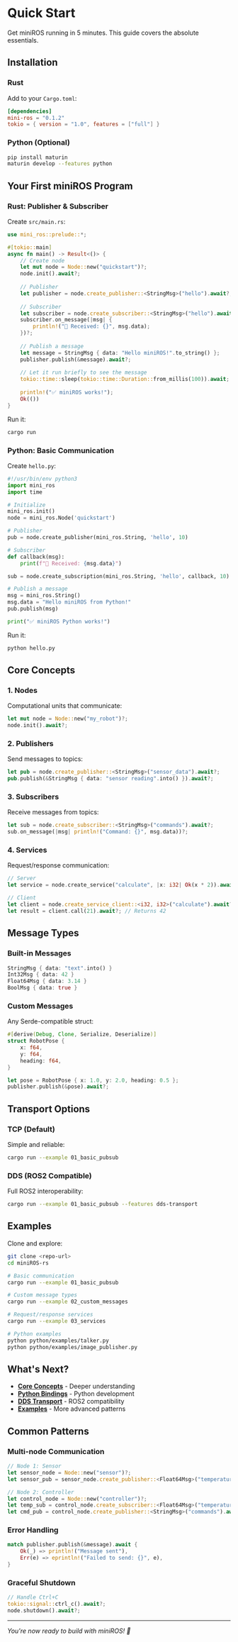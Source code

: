 # Quick Start

Get miniROS running in 5 minutes. This guide covers the absolute essentials.

## Installation

### Rust
Add to your `Cargo.toml`:
```toml
[dependencies]
mini-ros = "0.1.2"
tokio = { version = "1.0", features = ["full"] }
```

### Python (Optional)
```bash
pip install maturin
maturin develop --features python
```

## Your First miniROS Program

### Rust: Publisher & Subscriber

Create `src/main.rs`:

```rust
use mini_ros::prelude::*;

#[tokio::main]
async fn main() -> Result<()> {
    // Create node
    let mut node = Node::new("quickstart")?;
    node.init().await?;
    
    // Publisher
    let publisher = node.create_publisher::<StringMsg>("hello").await?;
    
    // Subscriber
    let subscriber = node.create_subscriber::<StringMsg>("hello").await?;
    subscriber.on_message(|msg| {
        println!("📨 Received: {}", msg.data);
    })?;
    
    // Publish a message
    let message = StringMsg { data: "Hello miniROS!".to_string() };
    publisher.publish(&message).await?;
    
    // Let it run briefly to see the message
    tokio::time::sleep(tokio::time::Duration::from_millis(100)).await;
    
    println!("✅ miniROS works!");
    Ok(())
}
```

Run it:
```bash
cargo run
```

### Python: Basic Communication

Create `hello.py`:

```python
#!/usr/bin/env python3
import mini_ros
import time

# Initialize
mini_ros.init()
node = mini_ros.Node('quickstart')

# Publisher  
pub = node.create_publisher(mini_ros.String, 'hello', 10)

# Subscriber
def callback(msg):
    print(f"📨 Received: {msg.data}")

sub = node.create_subscription(mini_ros.String, 'hello', callback, 10)

# Publish a message
msg = mini_ros.String()
msg.data = "Hello miniROS from Python!"
pub.publish(msg)

print("✅ miniROS Python works!")
```

Run it:
```bash
python hello.py
```

## Core Concepts

### 1. Nodes
Computational units that communicate:
```rust
let mut node = Node::new("my_robot")?;
node.init().await?;
```

### 2. Publishers
Send messages to topics:
```rust
let pub = node.create_publisher::<StringMsg>("sensor_data").await?;
pub.publish(&StringMsg { data: "sensor reading".into() }).await?;
```

### 3. Subscribers  
Receive messages from topics:
```rust
let sub = node.create_subscriber::<StringMsg>("commands").await?;
sub.on_message(|msg| println!("Command: {}", msg.data))?;
```

### 4. Services
Request/response communication:
```rust
// Server
let service = node.create_service("calculate", |x: i32| Ok(x * 2)).await?;

// Client
let client = node.create_service_client::<i32, i32>("calculate").await?;
let result = client.call(21).await?; // Returns 42
```

## Message Types

### Built-in Messages
```rust
StringMsg { data: "text".into() }
Int32Msg { data: 42 }
Float64Msg { data: 3.14 }
BoolMsg { data: true }
```

### Custom Messages
Any Serde-compatible struct:
```rust
#[derive(Debug, Clone, Serialize, Deserialize)]
struct RobotPose {
    x: f64,
    y: f64,
    heading: f64,
}

let pose = RobotPose { x: 1.0, y: 2.0, heading: 0.5 };
publisher.publish(&pose).await?;
```

## Transport Options

### TCP (Default)
Simple and reliable:
```bash
cargo run --example 01_basic_pubsub
```

### DDS (ROS2 Compatible)
Full ROS2 interoperability:
```bash
cargo run --example 01_basic_pubsub --features dds-transport
```

## Examples

Clone and explore:
```bash
git clone <repo-url>
cd miniROS-rs

# Basic communication
cargo run --example 01_basic_pubsub

# Custom message types  
cargo run --example 02_custom_messages

# Request/response services
cargo run --example 03_services

# Python examples
python python/examples/talker.py
python python/examples/image_publisher.py
```

## What's Next?

- **[Core Concepts](concepts.md)** - Deeper understanding
- **[Python Bindings](python-bindings.md)** - Python development
- **[DDS Transport](dds-transport.md)** - ROS2 compatibility
- **[Examples](examples.md)** - More advanced patterns

## Common Patterns

### Multi-node Communication
```rust
// Node 1: Sensor
let sensor_node = Node::new("sensor")?;
let sensor_pub = sensor_node.create_publisher::<Float64Msg>("temperature").await?;

// Node 2: Controller  
let control_node = Node::new("controller")?;
let temp_sub = control_node.create_subscriber::<Float64Msg>("temperature").await?;
let cmd_pub = control_node.create_publisher::<StringMsg>("commands").await?;
```

### Error Handling
```rust
match publisher.publish(&message).await {
    Ok(_) => println!("Message sent"),
    Err(e) => eprintln!("Failed to send: {}", e),
}
```

### Graceful Shutdown
```rust
// Handle Ctrl+C
tokio::signal::ctrl_c().await?;
node.shutdown().await?;
```

---

*You're now ready to build with miniROS! 🚀* 
